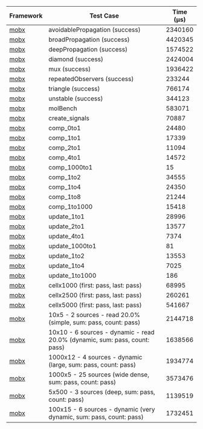 | Framework | Test Case | Time (μs) |
| --- | --- | --- |
| [mobx](https://github.com/mobxjs/mobx.dart) | avoidablePropagation (success) | 2340160 |
| [mobx](https://github.com/mobxjs/mobx.dart) | broadPropagation (success) | 4420345 |
| [mobx](https://github.com/mobxjs/mobx.dart) | deepPropagation (success) | 1574522 |
| [mobx](https://github.com/mobxjs/mobx.dart) | diamond (success) | 2424004 |
| [mobx](https://github.com/mobxjs/mobx.dart) | mux (success) | 1936422 |
| [mobx](https://github.com/mobxjs/mobx.dart) | repeatedObservers (success) | 233244 |
| [mobx](https://github.com/mobxjs/mobx.dart) | triangle (success) | 766174 |
| [mobx](https://github.com/mobxjs/mobx.dart) | unstable (success) | 344123 |
| [mobx](https://github.com/mobxjs/mobx.dart) | molBench | 583071 |
| [mobx](https://github.com/mobxjs/mobx.dart) | create_signals | 70887 |
| [mobx](https://github.com/mobxjs/mobx.dart) | comp_0to1 | 24480 |
| [mobx](https://github.com/mobxjs/mobx.dart) | comp_1to1 | 17339 |
| [mobx](https://github.com/mobxjs/mobx.dart) | comp_2to1 | 11094 |
| [mobx](https://github.com/mobxjs/mobx.dart) | comp_4to1 | 14572 |
| [mobx](https://github.com/mobxjs/mobx.dart) | comp_1000to1 | 15 |
| [mobx](https://github.com/mobxjs/mobx.dart) | comp_1to2 | 34555 |
| [mobx](https://github.com/mobxjs/mobx.dart) | comp_1to4 | 24350 |
| [mobx](https://github.com/mobxjs/mobx.dart) | comp_1to8 | 21244 |
| [mobx](https://github.com/mobxjs/mobx.dart) | comp_1to1000 | 15418 |
| [mobx](https://github.com/mobxjs/mobx.dart) | update_1to1 | 28996 |
| [mobx](https://github.com/mobxjs/mobx.dart) | update_2to1 | 13577 |
| [mobx](https://github.com/mobxjs/mobx.dart) | update_4to1 | 7374 |
| [mobx](https://github.com/mobxjs/mobx.dart) | update_1000to1 | 81 |
| [mobx](https://github.com/mobxjs/mobx.dart) | update_1to2 | 13553 |
| [mobx](https://github.com/mobxjs/mobx.dart) | update_1to4 | 7025 |
| [mobx](https://github.com/mobxjs/mobx.dart) | update_1to1000 | 186 |
| [mobx](https://github.com/mobxjs/mobx.dart) | cellx1000 (first: pass, last: pass) | 68995 |
| [mobx](https://github.com/mobxjs/mobx.dart) | cellx2500 (first: pass, last: pass) | 260261 |
| [mobx](https://github.com/mobxjs/mobx.dart) | cellx5000 (first: pass, last: pass) | 541667 |
| [mobx](https://github.com/mobxjs/mobx.dart) | 10x5 - 2 sources - read 20.0% (simple, sum: pass, count: pass) | 2144718 |
| [mobx](https://github.com/mobxjs/mobx.dart) | 10x10 - 6 sources - dynamic - read 20.0% (dynamic, sum: pass, count: pass) | 1638566 |
| [mobx](https://github.com/mobxjs/mobx.dart) | 1000x12 - 4 sources - dynamic (large, sum: pass, count: pass) | 1934774 |
| [mobx](https://github.com/mobxjs/mobx.dart) | 1000x5 - 25 sources (wide dense, sum: pass, count: pass) | 3573476 |
| [mobx](https://github.com/mobxjs/mobx.dart) | 5x500 - 3 sources (deep, sum: pass, count: pass) | 1139519 |
| [mobx](https://github.com/mobxjs/mobx.dart) | 100x15 - 6 sources - dynamic (very dynamic, sum: pass, count: pass) | 1732451 |
